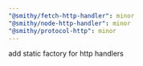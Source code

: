 ```yaml
---
"@smithy/fetch-http-handler": minor
"@smithy/node-http-handler": minor
"@smithy/protocol-http": minor
---
```


add static factory for http handlers

